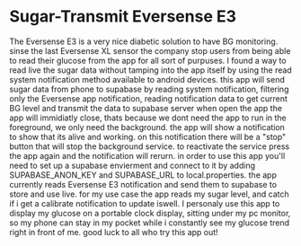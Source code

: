 # Sugar-Transmit Eversense E3
The Eversense E3 is a very nice diabetic solution to have BG monitoring. sinse the last Eversense XL sensor the company stop users from being able to read their glucose from the app for all sort of purpuses.
I found a way to read live the sugar data without tamping into the app itself by using the read system notification method available to android devices.
this app will send sugar data from phone to supabase by reading system notification, filtering only the Eversense app notification, reading notification data to get current BG level and transmit the data to supabase server
when open the app the app will immidiatly close, thats because we dont need the app to run in the foreground, we only need the background.
the app will show a notification to show that its alive and working. 
on this notification there will be a "stop" button that will stop the background service. to reactivate the service press the app again and the notification will rerurn.
in order to use this app you'll need to set up a supabase envierment and connect to it by adding SUPABASE_ANON_KEY and SUPABASE_URL to local.properties.
the app currently reads Eversense E3 notification and send them to supabase to store and use live.
for my use case the app reads my sugar level, and catch if i get a calibrate notification to update iswell.
I personaly use this app to display my glucose on a portable clock display, sitting under my pc monitor, so my phone can stay in my pocket while i constantly see my glucose trend right in front of me.
good luck to all who try this app out!
